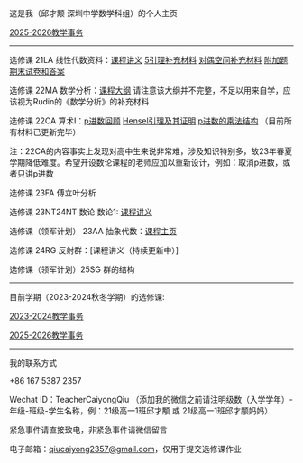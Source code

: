 这是我（邱才颙 深圳中学数学科组）的个人主页

[2025-2026教学事务](https://qiuszms.github.io/2025-2026)

------

选修课 21LA 线性代数资料：[课程讲义](https://qiuszms.github.io/21LA.pdf) [5引理补充材料](https://qiuszms.github.io/21LA_5lemma.pdf) [对偶空间补充材料](https://qiuszms.github.io/21LA_DualSpaces.pdf) [附加题](https://qiuszms.github.io/21LA_ExtraProblems.pdf) [期末试卷和答案](https://qiuszms.github.io/21LA_Final.pdf)

选修课 22MA 数学分析：[课程大纲](https://qiuszms.github.io/22MA.pdf) 请注意该大纲并不完整，不足以用来自学，应该视为Rudin的《数学分析》的补充材料

选修课 22CA 算术I：[p进数回顾](https://qiuszms.github.io/23CA_p-adic_field.pdf) [Hensel引理及其证明](https://qiuszms.github.io/23CA_Hensel.pdf) [p进数的乘法结构](https://qiuszms.github.io/23CA_adic_multi.pdf) （目前所有材料已更新完毕）

注：22CA的内容事实上发现对高中生来说非常难，涉及知识特别多，故23年春夏学期降低难度。希望开设数论课程的老师应加以重新设计，例如：取消p进数，或者只讲p进数

选修课 23FA 傅立叶分析

选修课 23NT24NT 数论 数论1: [课程讲义](https://qiuszms.github.io/23NT.pdf)

选修课（领军计划） 23AA 抽象代数：[课程主页](https://qiuszms.github.io/23AA)

选修课 24RG 反射群：[课程讲义（持续更新中）]

选修课（领军计划）25SG 群的结构

------

目前学期（2023-2024秋冬学期）的选修课:


[2023-2024教学事务](https://qiuszms.github.io/2023-2024)

[2025-2026教学事务](https://qiuszms.github.io/2025-2026)

------

我的联系方式

+86 167 5387 2357

Wechat ID：TeacherCaiyongQiu （添加我的微信之前请注明级数（入学学年）-年级-班级-学生名称，例：21级高一1班邱才颙 或 21级高一1班邱才颙妈妈）

紧急事件请直接致电，非紧急事件请微信留言

电子邮箱：qiucaiyong2357@gmail.com，仅用于提交选修课作业
